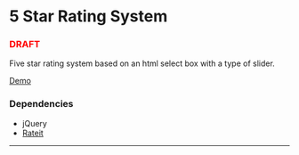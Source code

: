 <h1>5 Star Rating System</h1>
<h3 style="color:red;">DRAFT</h3>
<p>
Five star rating system based on an html select box with a type of slider.
</p>
<p>
	<a href="http://htmlpreview.github.io/?https://github.com/IBM-Accessibility/open-library/blob/master/form-elements/star-rating-select/star-rating-select.html">Demo</a>
</p>
<h3>Dependencies</h3>
<ul>
	<li>jQuery</li>
	<li><a href="http://www.radioactivethinking.com/rateit/example/example.htm">Rateit</a></li>
</ul>

<hr>
